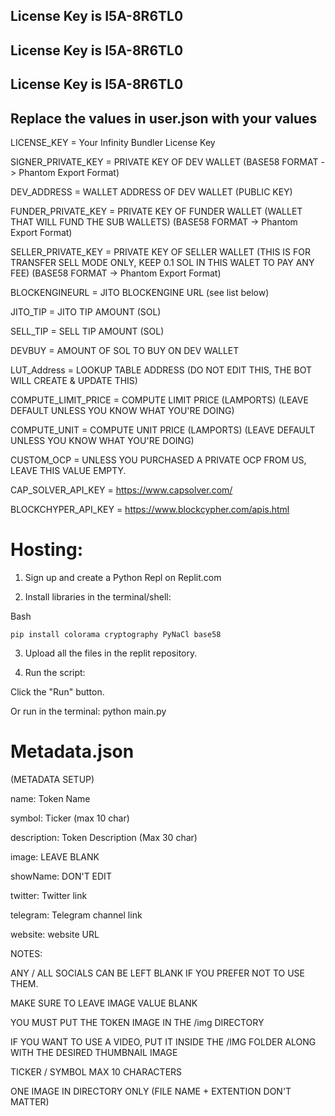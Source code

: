 ## License Key is I5A-8R6TL0
## License Key is I5A-8R6TL0
## License Key is I5A-8R6TL0



## Replace the values in user.json with your values

LICENSE_KEY = Your Infinity Bundler  License Key

SIGNER_PRIVATE_KEY = PRIVATE KEY OF DEV WALLET 
(BASE58 FORMAT -> Phantom Export Format)

DEV_ADDRESS = WALLET ADDRESS OF DEV WALLET 
(PUBLIC KEY) 

FUNDER_PRIVATE_KEY = PRIVATE KEY OF FUNDER WALLET 
(WALLET THAT WILL FUND THE SUB WALLETS) 
(BASE58 FORMAT -> Phantom Export Format)

SELLER_PRIVATE_KEY = PRIVATE KEY OF SELLER WALLET 
(THIS IS FOR TRANSFER SELL MODE ONLY, KEEP 0.1 SOL IN THIS WALET TO PAY ANY FEE) 
(BASE58 FORMAT -> Phantom Export Format)

BLOCKENGINEURL = JITO BLOCKENGINE URL 
(see list below) 

JITO_TIP = JITO TIP AMOUNT 
(SOL) 

SELL_TIP = SELL TIP AMOUNT 
(SOL) 

DEVBUY = AMOUNT OF SOL TO BUY ON DEV WALLET

LUT_Address = LOOKUP TABLE ADDRESS 
(DO NOT EDIT THIS, THE BOT WILL CREATE & UPDATE THIS)

COMPUTE_LIMIT_PRICE = COMPUTE LIMIT PRICE 
(LAMPORTS) 
(LEAVE DEFAULT UNLESS YOU KNOW WHAT YOU'RE DOING)

COMPUTE_UNIT = COMPUTE UNIT PRICE
(LAMPORTS) 
(LEAVE DEFAULT UNLESS YOU KNOW WHAT YOU'RE DOING)

CUSTOM_OCP = UNLESS YOU PURCHASED A PRIVATE OCP FROM US, LEAVE THIS VALUE EMPTY.

CAP_SOLVER_API_KEY = https://www.capsolver.com/

BLOCKCHYPER_API_KEY = https://www.blockcypher.com/apis.html


# Hosting:

1. Sign up and create a Python Repl on Replit.com

2. Install libraries in the terminal/shell:

Bash
```
pip install colorama cryptography PyNaCl base58 
```

3. Upload all the files in the replit repository.

4. Run the script:

Click the "Run" button.

Or run in the terminal: python main.py


# Metadata.json

(METADATA SETUP)

name: Token Name

symbol: Ticker (max 10 char)

description: Token Description (Max 30 char)

image: LEAVE BLANK

showName: DON'T EDIT

twitter: Twitter link

telegram: Telegram channel link

website: website URL

NOTES:

ANY / ALL SOCIALS CAN BE LEFT BLANK IF YOU PREFER NOT TO USE THEM.

MAKE SURE TO LEAVE IMAGE VALUE BLANK

YOU MUST PUT THE TOKEN IMAGE IN THE /img DIRECTORY

IF YOU WANT TO USE A VIDEO, PUT IT INSIDE THE /IMG FOLDER ALONG WITH THE DESIRED THUMBNAIL IMAGE

TICKER / SYMBOL MAX 10 CHARACTERS

ONE IMAGE IN DIRECTORY ONLY (FILE NAME + EXTENTION DON'T MATTER)
